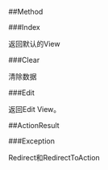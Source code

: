 ﻿##Method

###Index

返回默认的View

###Clear

清除数据

###Edit

返回Edit View。


##ActionResult

###Exception

Redirect和RedirectToAction